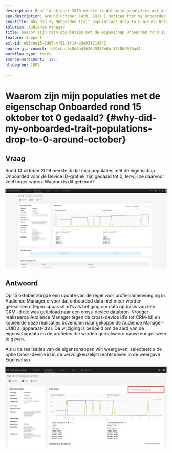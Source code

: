 ```yaml
---
description: Rond 14 oktober 2019 merkte ik dat mijn populaties met de eigenschap Onboarded voor de Device ID-grafiek zijn gedaald tot 0, terwijl ze daarvoor veel hoger waren.
seo-description: Around October 14th, 2019 I noticed that my onboarded trait populations for the Device ID graph have dropped to 0, where previously they were much higher.
seo-title: Why did my Onboarded trait populations drop to 0 around October 15th?
solution: Audience Manager
title: Waarom zijn mijn populaties met de eigenschap Onboarded rond 15 oktober tot 0 gedaald?
feature: Support
exl-id: e93cee15-7d05-4f81-8f14-a3e03f214542
source-git-commit: fe01ebac8c0d0ad3630d3853e0bf32f0b00f6a44
workflow-type: tm+mt
source-wordcount: '195'
ht-degree: 100%

---
```


# Waarom zijn mijn populaties met de eigenschap Onboarded rond 15 oktober tot 0 gedaald? {#why-did-my-onboarded-trait-populations-drop-to-0-around-october}

## Vraag

Rond 14 oktober 2019 merkte ik dat mijn populaties met de eigenschap Onboarded voor de Device ID-grafiek zijn gedaald tot 0, terwijl ze daarvoor veel hoger waren. Waarom is dit gebeurd?

![Afbeelding van Device ID neerzetten](assets/device_id_populationdrop.png)

## Antwoord

Op 15 oktober zorgde een update van de regel voor profielsamenvoeging in Audience Manager ervoor dat onboarded data niet meer werden gerealiseerd tegen apparaat-id’s als het ging om data op basis van een CRM-id die was geüpload naar een cross-device databron. Vroeger realiseerde Audience Manager tegen de cross-device id’s (of CRM-id) en kopieerde deze realisaties bovendien naar gekoppelde Audience Manager-UUID’s (apparaat-id’s). De wijziging is bedoeld om de aard van de eigenschapdata en de profielen die worden gerealiseerd nauwkeuriger weer te geven.

Als u de realisaties van de eigenschappen wilt weergeven, selecteert u de optie Cross-device id in de vervolgkeuzelijst rechtsboven in de weergave Eigenschap.

![Realisaties weergeven per cross-device id](assets/deviceid-crossdevice.png)
